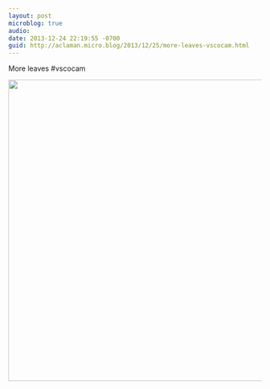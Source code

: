 ```yaml
---
layout: post
microblog: true
audio: 
date: 2013-12-24 22:19:55 -0700
guid: http://aclaman.micro.blog/2013/12/25/more-leaves-vscocam.html
---
```

More leaves #vscocam

<img src="http://micro.alexclaman.com/uploads/2018/6a5c398667.jpg" width="600" height="600" />
